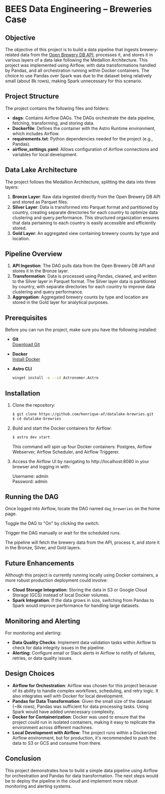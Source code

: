 # BEES Data Engineering – Breweries Case

## Objective

The objective of this project is to build a data pipeline that ingests brewery-related data from the [Open Brewery DB API](https://api.openbrewerydb.org/), processes it, and stores it in various layers of a data lake following the Medallion Architecture. This project was implemented using Airflow, with data transformations handled by Pandas, and all orchestration running within Docker containers. The choice to use Pandas over Spark was due to the dataset being relatively small (about 8k rows), making Spark unnecessary for this scenario.

## Project Structure

The project contains the following files and folders:

- **dags**: Contains Airflow DAGs. The DAGs orchestrate the data pipeline, fetching, transforming, and storing data.
- **Dockerfile**: Defines the container with the Astro Runtime environment, which includes Airflow.
- **requirements.txt**: Python dependencies needed for the project (e.g., Pandas).
- **airflow_settings.yaml**: Allows configuration of Airflow connections and variables for local development.

## Data Lake Architecture

The project follows the Medallion Architecture, splitting the data into three layers:

1. **Bronze Layer**: Raw data ingested directly from the Open Brewery DB API and stored as Parquet files.
2. **Silver Layer**: Data is transformed into Parquet format and partitioned by country, creating separate directories for each country to optimize data clustering and query performance. This structured organization ensures that data pertaining to each country is easily accessible and efficiently stored.
3. **Gold Layer**: An aggregated view containing brewery counts by type and location.

## Pipeline Overview

1. **API Ingestion**: The DAG pulls data from the Open Brewery DB API and stores it in the Bronze layer.
2. **Transformation**: Data is processed using Pandas, cleaned, and written to the Silver layer in Parquet format. The Silver layer data is partitioned by country, with separate directories for each country to improve data clustering and query performance.
3. **Aggregation**: Aggregated brewery counts by type and location are stored in the Gold layer for analytical purposes.

## Prerequisites

Before you can run the project, make sure you have the following installed:

- **Git**  
  [Download Git](https://git-scm.com/downloads)
  
- **Docker**  
  [Install Docker](https://docs.docker.com/get-docker/)

- **Astro CLI**
  ```bash 
  winget install -e --id Astronomer.Astro
## Installation

1. Clone the repository:

   ```bash
   $ git clone https://github.com/henrique-af/datalake-brewries.git
   $ cd datalake-brewries
   ```

2. Build and start the Docker containers for Airflow:

   ```bash
   $ astro dev start
   ```

   This command will spin up four Docker containers: Postgres, Airflow Webserver, Airflow Scheduler, and Airflow Triggerer.

3. Access the Airflow UI by navigating to http://localhost:8080 in your browser and logging in with:

   Username: admin  
   Password: admin

## Running the DAG

Once logged into Airflow, locate the DAG named `dag_breweries` on the home page.  

Toggle the DAG to "On" by clicking the switch.  

Trigger the DAG manually or wait for the scheduled runs.  

The pipeline will fetch the brewery data from the API, process it, and store it in the Bronze, Silver, and Gold layers.

## Future Enhancements

Although this project is currently running locally using Docker containers, a more robust production deployment could involve:

- **Cloud Storage Integration**: Storing the data in S3 or Google Cloud Storage (GCS) instead of local Docker volumes.
- **Spark Integration**: If the data grows in size, switching from Pandas to Spark would improve performance for handling large datasets.

## Monitoring and Alerting

For monitoring and alerting:

- **Data Quality Checks**: Implement data validation tasks within Airflow to check for data integrity issues in the pipeline.
- **Alerting**: Configure email or Slack alerts in Airflow to notify of failures, retries, or data quality issues.

## Design Choices

- **Airflow for Orchestration**: Airflow was chosen for this project because of its ability to handle complex workflows, scheduling, and retry logic. It also integrates well with Docker for local development.
- **Pandas for Data Transformation**: Given the small size of the dataset (~8k rows), Pandas was sufficient for data processing tasks. Using Spark would have added unnecessary complexity.
- **Docker for Containerization**: Docker was used to ensure that the project could run in isolated containers, making it easy to replicate the environment across different machines.
- **Local Development with Airflow**: The project runs within a Dockerized Airflow environment, but for production, it's recommended to push the data to S3 or GCS and consume from there.

## Conclusion

This project demonstrates how to build a simple data pipeline using Airflow for orchestration and Pandas for data transformation. The next steps would be to deploy the pipeline in the cloud and implement more robust monitoring and alerting systems.